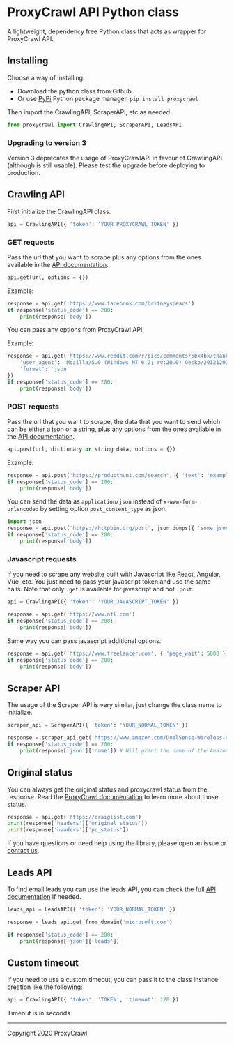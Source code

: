 # ProxyCrawl API Python class

A lightweight, dependency free Python class that acts as wrapper for ProxyCrawl API.

## Installing

Choose a way of installing:

- Download the python class from Github.
- Or use [PyPi](https://pypi.org/project/proxycrawl/) Python package manager. `pip install proxycrawl`

Then import the CrawlingAPI, ScraperAPI, etc as needed.

```python
from proxycrawl import CrawlingAPI, ScraperAPI, LeadsAPI
```

### Upgrading to version 3

Version 3 deprecates the usage of ProxyCrawlAPI in favour of CrawlingAPI (although is still usable). Please test the upgrade before deploying to production.

## Crawling API

First initialize the CrawlingAPI class.

```python
api = CrawlingAPI({ 'token': 'YOUR_PROXYCRAWL_TOKEN' })
```

### GET requests

Pass the url that you want to scrape plus any options from the ones available in the [API documentation](https://proxycrawl.com/docs).

```python
api.get(url, options = {})
```

Example:

```python
response = api.get('https://www.facebook.com/britneyspears')
if response['status_code'] == 200:
    print(response['body'])
```

You can pass any options from ProxyCrawl API.

Example:

```python
response = api.get('https://www.reddit.com/r/pics/comments/5bx4bx/thanks_obama/', {
    'user_agent': 'Mozilla/5.0 (Windows NT 6.2; rv:20.0) Gecko/20121202 Firefox/30.0',
    'format': 'json'
})
if response['status_code'] == 200:
    print(response['body'])
```

### POST requests

Pass the url that you want to scrape, the data that you want to send which can be either a json or a string, plus any options from the ones available in the [API documentation](https://proxycrawl.com/docs).

```python
api.post(url, dictionary or string data, options = {})
```

Example:

```python
response = api.post('https://producthunt.com/search', { 'text': 'example search' })
if response['status_code'] == 200:
    print(response['body'])
```

You can send the data as `application/json` instead of `x-www-form-urlencoded` by setting option `post_content_type` as json.

```python
import json
response = api.post('https://httpbin.org/post', json.dumps({ 'some_json': 'with some value' }), { 'post_content_type': 'json' })
if response['status_code'] == 200:
    print(response['body'])
```

### Javascript requests

If you need to scrape any website built with Javascript like React, Angular, Vue, etc. You just need to pass your javascript token and use the same calls. Note that only `.get` is available for javascript and not `.post`.

```python
api = CrawlingAPI({ 'token': 'YOUR_JAVASCRIPT_TOKEN' })
```

```python
response = api.get('https://www.nfl.com')
if response['status_code'] == 200:
    print(response['body'])
```

Same way you can pass javascript additional options.

```python
response = api.get('https://www.freelancer.com', { 'page_wait': 5000 })
if response['status_code'] == 200:
    print(response['body'])
```

## Scraper API

The usage of the Scraper API is very similar, just change the class name to initialize.

```python
scraper_api = ScraperAPI({ 'token': 'YOUR_NORMAL_TOKEN' })

response = scraper_api.get('https://www.amazon.com/DualSense-Wireless-Controller-PlayStation-5/dp/B08FC6C75Y/')
if response['status_code'] == 200:
    print(response['json']['name']) # Will print the name of the Amazon product
```

## Original status

You can always get the original status and proxycrawl status from the response. Read the [ProxyCrawl documentation](https://proxycrawl.com/docs) to learn more about those status.

```python
response = api.get('https://craiglist.com')
print(response['headers']['original_status'])
print(response['headers']['pc_status'])
```

If you have questions or need help using the library, please open an issue or [contact us](https://proxycrawl.com/contact).

## Leads API

To find email leads you can use the leads API, you can check the full [API documentation](https://proxycrawl.com/docs/leads-api/) if needed.

```python
leads_api = LeadsAPI({ 'token': 'YOUR_NORMAL_TOKEN' })

response = leads_api.get_from_domain('microsoft.com')

if response['status_code'] == 200:
    print(response['json']['leads'])
```

## Custom timeout

If you need to use a custom timeout, you can pass it to the class instance creation like the following:

```python
api = CrawlingAPI({ 'token': 'TOKEN', 'timeout': 120 })
```

Timeout is in seconds.

---

Copyright 2020 ProxyCrawl
